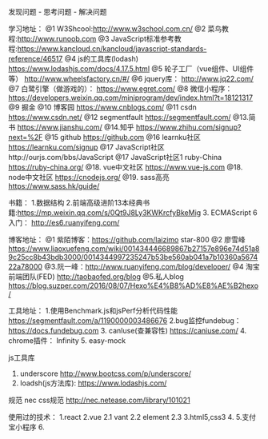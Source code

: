 发现问题 - 思考问题 - 解决问题

学习地址：
@1 W3Shcool:http://www.w3school.com.cn/
@2 菜鸟教程:http://www.runoob.com
@3 JavaScript标准参考教程:https://www.kancloud.cn/kancloud/javascript-standards-reference/46517
@4 js的工具库(lodash)  https://www.lodashjs.com/docs/4.17.5.html
@5 轮子工厂（vue组件、UI组件等） http://www.wheelsfactory.cn/#/
@6 jquery库： http://www.jq22.com/
@7 白鹭引擎（做游戏的）： https://www.egret.com/
@8 微信小程序： https://developers.weixin.qq.com/miniprogram/dev/index.html?t=18121317
@9 掘金 
@10 博客园  https://www.cnblogs.com/
@11 csdn https://www.csdn.net/
@12 segmentfault https://segmentfault.com/
@13.简书 https://www.jianshu.com/
@14.知乎 https://www.zhihu.com/signup?next=%2F
@15 github https://github.com
@16 learnku社区  https://learnku.com/signup 
@17 JavaScript社区http://ourjs.com/bbs/JavaScript
@17 JavaScript社区1 ruby-China  https://ruby-china.org/
@18. vue中文社区 https://www.vue-js.com
@18. node中文社区 https://cnodejs.org/
@19. sass高亮  https://www.sass.hk/guide/


书籍：
1.数据结构
2.前端高级进阶13本经典书籍:https://mp.weixin.qq.com/s/0Qt9J8Ly3KWKrcfyBkeMig
3. ECMAScript 6 入门： http://es6.ruanyifeng.com/

博客地址：
@1 紫陌博客：https://github.com/laizimo star-800
@2 廖雪峰 https://www.liaoxuefeng.com/wiki/001434446689867b27157e896e74d51a89c25cc8b43bdb3000/0014344997235247b53be560ab041a7b10360a567422a78000
@3.阮一峰：http://www.ruanyifeng.com/blog/developer/
@4 淘宝前端团队(FED) http://taobaofed.org/blog
@5.私人blog https://blog.suzper.com/2016/08/07/Hexo%E4%B8%AD%E8%AE%B2hexo/

工具地址：
1.使用Benchmark.js和jsPerf分析代码性能  https://segmentfault.com/a/1190000003486676
2.bug监控fundebug： https://docs.fundebug.com
3. canIuse(查兼容性)  https://caniuse.com/
4. chrome插件：  Infinity
5. easy-mock

js工具库
1. underscore http://www.bootcss.com/p/underscore/
2. loadsh(js方法库): https://www.lodashjs.com/

规范
nec  css规范 http://nec.netease.com/library/101021

使用过的技术：
1.react
2.vue
	2.1 vant
	2.2 element
	2.3 
3.html5,css3
4.
5.支付宝小程序
6.



